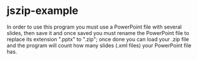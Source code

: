 # jszip-example
In order to use this program you must use a PowerPoint file with several slides, then save it and once saved you must rename the PowerPoint file to replace its extension ".pptx" to ".zip"; once done you can load your .zip file and the program will count how many slides (.xml files) your PowerPoint file has.